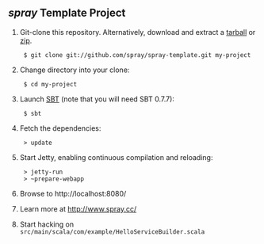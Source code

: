 ## _spray_ Template Project 

1. Git-clone this repository. Alternatively, download and extract a [tarball](http://github.com/spray/spray-template/tarball/master) or [zip](http://github.com/sirthias/spray-template/zipball/master).

        $ git clone git://github.com/spray/spray-template.git my-project

2. Change directory into your clone:

        $ cd my-project

3. Launch [SBT](http://code.google.com/p/simple-build-tool) (note that you will need SBT 0.7.7):

        $ sbt

4. Fetch the dependencies:

        > update

5. Start Jetty, enabling continuous compilation and reloading:

        > jetty-run
        > ~prepare-webapp

6. Browse to http://localhost:8080/

7. Learn more at http://www.spray.cc/

8. Start hacking on `src/main/scala/com/example/HelloServiceBuilder.scala`

